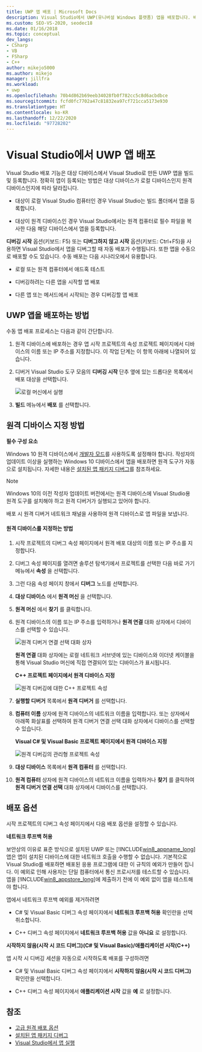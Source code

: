 ```yaml
---
title: UWP 앱 배포 | Microsoft Docs
description: Visual Studio에서 UWP(유니버설 Windows 플랫폼) 앱을 배포합니다. 배포를 위한 로컬 또는 원격 대상 디바이스를 지정합니다. 배포 옵션을 이해합니다.
ms.custom: SEO-VS-2020, seodec18
ms.date: 01/16/2018
ms.topic: conceptual
dev_langs:
- CSharp
- VB
- FSharp
- C++
author: mikejo5000
ms.author: mikejo
manager: jillfra
ms.workload:
- uwp
ms.openlocfilehash: 70b4d862b69eeb34028fb0f782cc5c8d6acbdbce
ms.sourcegitcommit: fcfd0fc7702a47c81832ea97cf721cca5173e930
ms.translationtype: HT
ms.contentlocale: ko-KR
ms.lasthandoff: 12/22/2020
ms.locfileid: "97728202"
---
```

# <a name="deploy-uwp-apps-from-visual-studio"></a>Visual Studio에서 UWP 앱 배포

Visual Studio 배포 기능은 대상 디바이스에서 Visual Studio로 만든 UWP 앱을 빌드 및 등록합니다. 정확히 앱이 등록되는 방법은 대상 디바이스가 로컬 디바이스인지 원격 디바이스인지에 따라 달라집니다.

- 대상이 로컬 Visual Studio 컴퓨터인 경우 Visual Studio는 빌드 폴더에서 앱을 등록합니다.

- 대상이 원격 디바이스인 경우 Visual Studio에서는 원격 컴퓨터로 필수 파일을 복사한 다음 해당 디바이스에서 앱을 등록합니다.

**디버깅 시작** 옵션(키보드: F5) 또는 **디버그하지 않고 시작** 옵션(키보드: Ctrl+F5)을 사용하면 Visual Studio에서 앱을 디버그할 때 자동 배포가 수행됩니다. 또한 앱을 수동으로 배포할 수도 있습니다. 수동 배포는 다음 시나리오에서 유용합니다.

- 로컬 또는 원격 컴퓨터에서 애드혹 테스트

- 디버깅하려는 다른 앱을 시작할 앱 배포

- 다른 앱 또는 메서드에서 시작되는 경우 디버깅할 앱 배포

## <a name="how-to-deploy-a-uwp-app"></a><a name="BKMK_How_to_deploy_a_Windows_Store_app"></a> UWP 앱을 배포하는 방법
 수동 앱 배포 프로세스는 다음과 같이 간단합니다.

1. 원격 디바이스에 배포하는 경우 앱 시작 프로젝트의 속성 프로젝트 페이지에서 디바이스의 이름 또는 IP 주소를 지정합니다. 이 작업 단계는 이 항목 아래에 나열되어 있습니다.

2. 디버거 Visual Studio 도구 모음의 **디버깅 시작** 단추 옆에 있는 드롭다운 목록에서 배포 대상을 선택합니다.

     ![로컬 머신에서 실행](../debugger/media/vsrun_f5_local.png "VSRUN_F5_Local")

3. **빌드** 메뉴에서 **배포** 를 선택합니다.

## <a name="how-to-specify-a-remote-device"></a><a name="BKMK_How_to_specify_a_remote_device"></a> 원격 디바이스 지정 방법

**필수 구성 요소**

Windows 10 원격 디바이스에서 [개발자 모드](/windows/uwp/get-started/enable-your-device-for-development)를 사용하도록 설정해야 합니다. 작성자의 업데이트 이상을 실행하는 Windows 10 디바이스에서 앱을 배포하면 원격 도구가 자동으로 설치됩니다. 자세한 내용은 [설치된 앱 패키지 디버그](../debugger/debug-installed-app-package.md)를 참조하세요.

> [!NOTE]
> Windows 10의 이전 작성자 업데이트 버전에서는 원격 디바이스에 Visual Studio용 원격 도구를 설치해야 하고 원격 디버거가 실행되고 있어야 합니다.

배포 시 원격 디버거 네트워크 채널을 사용하여 원격 디바이스로 앱 파일을 보냅니다.

#### <a name="to-specify-a-remote-device"></a>원격 디바이스를 지정하는 방법

1. 시작 프로젝트의 디버그 속성 페이지에서 원격 배포 대상의 이름 또는 IP 주소를 지정합니다.

2. 디버그 속성 페이지를 열려면 솔루션 탐색기에서 프로젝트를 선택한 다음 바로 가기 메뉴에서 **속성** 을 선택합니다.

3. 그런 다음 속성 페이지 창에서 **디버그** 노드를 선택합니다.

4. **대상 디바이스** 에서 **원격 머신** 을 선택합니다.

5. **원격 머신** 에서 **찾기** 를 클릭합니다.

6. 원격 디바이스의 이름 또는 IP 주소를 입력하거나 **원격 연결** 대화 상자에서 디바이스를 선택할 수 있습니다.

    ![원격 디버거 연결 선택 대화 상자](../debugger/media/vsrun_selectremotedebuggerdlg.png "VSRUN_SelectRemoteDebuggerDlg")

    **원격 연결** 대화 상자에는 로컬 네트워크 서브넷에 있는 디바이스와 이더넷 케이블을 통해 Visual Studio 머신에 직접 연결되어 있는 디바이스가 표시됩니다.

   **C++ 프로젝트 페이지에서 원격 디바이스 지정**

   ![원격 디버깅에 대한 C&#43;&#43; 프로젝트 속성](../debugger/media/vsrun_cpp_projprop_remote.png "VSRUN_CPP_ProjProp_Remote")

7. **실행할 디버거** 목록에서 **원격 디버거** 를 선택합니다.

8. **컴퓨터 이름** 상자에 원격 디바이스의 네트워크 이름을 입력합니다. 또는 상자에서 아래쪽 화살표를 선택하여 원격 디버거 연결 선택 대화 상자에서 디바이스를 선택할 수 있습니다.

   **Visual C# 및 Visual Basic 프로젝트 페이지에서 원격 디바이스 지정**

   ![원격 디버깅의 관리형 프로젝트 속성](../debugger/media/vsrun_managed_projprop_remote.png "VSRUN_Managed_ProjProp_Remote")

9. **대상 디바이스** 목록에서 **원격 컴퓨터** 를 선택합니다.

10. **원격 컴퓨터** 상자에 원격 디바이스의 네트워크 이름을 입력하거나 **찾기** 를 클릭하여 **원격 디버거 연결 선택** 대화 상자에서 디바이스를 선택합니다.

## <a name="deployment-options"></a><a name="BKMK_Deployment_options"></a> 배포 옵션

시작 프로젝트의 디버그 속성 페이지에서 다음 배포 옵션을 설정할 수 있습니다.

**네트워크 루프백 허용**

보안상의 이유로 표준 방식으로 설치된 UWP 또는 [!INCLUDE[win8_appname_long](../debugger/includes/win8_appname_long_md.md)] 앱은 앱이 설치된 디바이스에 대한 네트워크 호출을 수행할 수 없습니다. 기본적으로 Visual Studio를 배포하면 배포된 응용 프로그램에 대한 이 규칙의 예외가 만들어 집니다. 이 예외로 인해 사용자는 단일 컴퓨터에서 통신 프로시저를 테스트할 수 있습니다. 앱을 [!INCLUDE[win8_appstore_long](../debugger/includes/win8_appstore_long_md.md)]에 제출하기 전에 이 예외 없이 앱을 테스트해야 합니다.

앱에서 네트워크 루프백 예외를 제거하려면

- C# 및 Visual Basic 디버그 속성 페이지에서 **네트워크 루프백 허용** 확인란을 선택 취소합니다.

- C++ 디버그 속성 페이지에서 **네트워크 루프백 허용** 값을 **아니요** 로 설정합니다.

**시작하지 않음(시작 시 코드 디버그)(C# 및 Visual Basic)/애플리케이션 시작(C++)**

앱 시작 시 디버깅 세션을 자동으로 시작하도록 배포를 구성하려면

- C# 및 Visual Basic 디버그 속성 페이지에서 **시작하지 않음(시작 시 코드 디버그)** 확인란을 선택합니다.

- C++ 디버그 속성 페이지에서 **애플리케이션 시작** 값을 **예** 로 설정합니다.

## <a name="see-also"></a>참조

- [고급 원격 배포 옵션](/windows/uwp/debug-test-perf/deploying-and-debugging-uwp-apps#advanced-remote-deployment-options)
- [설치된 앱 패키지 디버그](../debugger/debug-installed-app-package.md)
- [Visual Studio에서 앱 실행](debugging-windows-store-and-windows-universal-apps.md)
